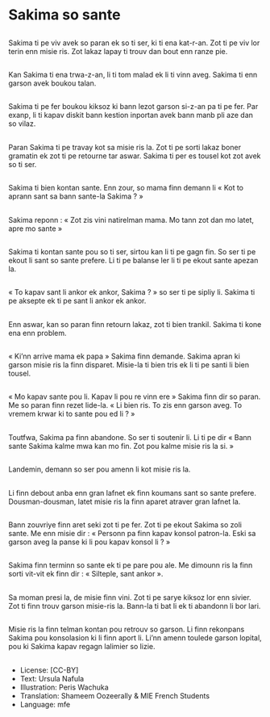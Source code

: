 # Sakima so sante

##
Sakima ti pe viv avek so paran ek so ti ser, ki ti ena kat-r-an. Zot ti pe viv lor terin enn misie ris. Zot lakaz lapay ti trouv dan bout enn ranze pie.

##
Kan Sakima ti ena trwa-z-an, li ti tom malad ek li ti vinn aveg. Sakima ti enn garson avek boukou talan.

##
Sakima ti pe fer boukou kiksoz ki bann lezot garson si-z-an pa ti pe fer. Par exanp, li ti kapav diskit bann kestion inportan avek bann manb pli aze dan so vilaz.

##
Paran Sakima ti pe travay kot sa misie ris la. Zot ti pe sorti lakaz boner gramatin ek zot ti pe retourne tar aswar. Sakima ti per es tousel kot zot avek so ti ser.

##
Sakima ti bien kontan sante. Enn zour, so mama finn demann li « Kot to aprann sant sa bann sante-la Sakima ? »

##
Sakima reponn : « Zot zis vini natirelman mama. Mo tann zot dan mo latet, apre mo sante »

##
Sakima ti kontan sante pou so ti ser, sirtou kan li ti pe gagn fin. So ser ti pe ekout li sant so sante prefere. Li ti pe balanse ler li ti pe ekout sante apezan la.

##
« To kapav sant li ankor ek ankor, Sakima ? » so ser ti pe sipliy li. Sakima ti pe aksepte ek ti pe sant li ankor ek ankor.

##
Enn aswar, kan so paran finn retourn lakaz, zot ti bien trankil. Sakima ti kone ena enn problem.

##
« Ki’nn arrive mama ek papa » Sakima finn demande. Sakima apran ki garson misie ris la finn disparet. Misie-la ti bien tris ek li ti pe santi li bien tousel.

##
« Mo kapav sante pou li. Kapav li pou re vinn ere » Sakima finn dir so paran. Me so paran finn rezet lide-la. « Li bien ris. To zis enn garson aveg. To vremem krwar ki to sante pou ed li ? »

##
Toutfwa, Sakima pa finn abandone. So ser ti soutenir li. Li ti pe dir « Bann sante Sakima kalme mwa kan mo fin. Zot pou kalme misie ris la si. »

##
Landemin, demann so ser pou amenn li kot misie ris la.

##
Li finn debout anba enn gran lafnet ek finn koumans sant so sante prefere. Dousman-dousman, latet misie ris la finn aparet atraver gran lafnet la.

##
Bann zouvriye finn aret seki zot ti pe fer. Zot ti pe ekout Sakima so zoli sante. Me enn misie dir : « Personn pa finn kapav konsol patron-la. Eski sa garson aveg la panse ki li pou kapav konsol li ? »

##
Sakima finn terminn so sante ek ti pe pare pou ale. Me dimounn ris la finn sorti vit-vit ek finn dir : « Silteple, sant ankor ».

##
Sa moman presi la, de misie finn vini. Zot ti pe sarye kiksoz lor enn sivier. Zot ti finn trouv garson misie-ris la. Bann-la ti bat li ek ti abandonn li bor lari.

##
Misie ris la finn telman kontan pou retrouv so garson. Li finn rekonpans Sakima pou konsolasion ki li finn aport li. Li’nn amenn toulede garson lopital, pou ki Sakima kapav regagn lalimier so lizie.

##
* License: [CC-BY]
* Text: Ursula Nafula
* Illustration: Peris Wachuka
* Translation: Shameem Oozeerally & MIE French Students
* Language: mfe
